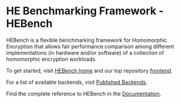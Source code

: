 # HE Benchmarking Framework - HEBench

HEBench is a flexible benchmarking framework for Homomorphic Encryption that allows fair performance comparison among different implementations (in hardware and/or software) of a collection of homomorphic encryption workloads.

To get started, visit [HEBench home](https://hebench.github.io/) and our top repository [frontend](https://github.com/hebench/frontend).

For a list of available backends, visit [Published Backends](https://hebench.github.io/hebench_published_backends.html).

Find the complete reference to HEBench in the [Documentation](https://hebench.github.io/frontend).
